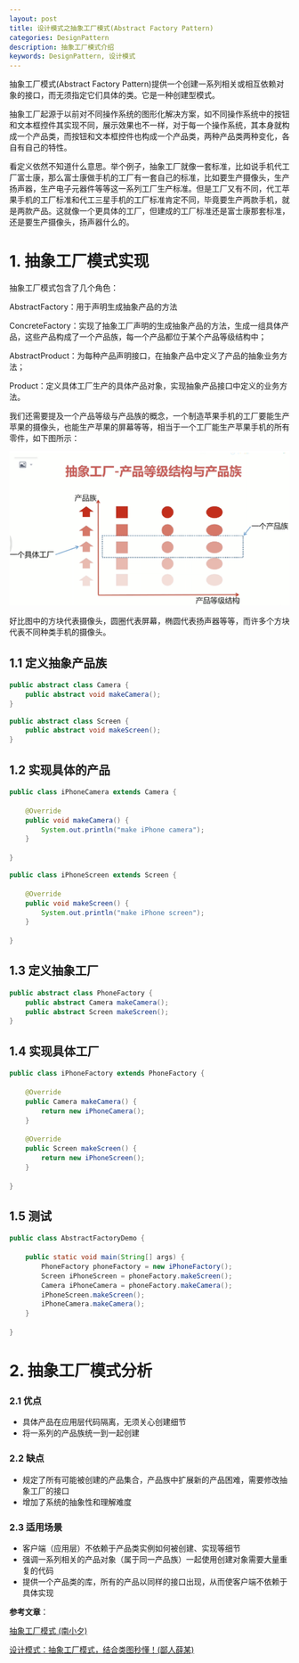 ```yaml
---
layout: post
title: 设计模式之抽象工厂模式(Abstract Factory Pattern)
categories: DesignPattern
description: 抽象工厂模式介绍
keywords: DesignPattern, 设计模式
---
```


抽象工厂模式(Abstract Factory Pattern)提供一个创建一系列相关或相互依赖对象的接口，而无须指定它们具体的类。它是一种创建型模式。

抽象工厂起源于以前对不同操作系统的图形化解决方案，如不同操作系统中的按钮和文本框控件其实现不同，展示效果也不一样，对于每一个操作系统，其本身就构成一个产品类，而按钮和文本框控件也构成一个产品类，两种产品类两种变化，各自有自己的特性。

看定义依然不知道什么意思。举个例子，抽象工厂就像一套标准，比如说手机代工厂富士康，那么富士康做手机的工厂有一套自己的标准，比如要生产摄像头，生产扬声器，生产电子元器件等等这一系列工厂生产标准。但是工厂又有不同，代工苹果手机的工厂标准和代工三星手机的工厂标准肯定不同，毕竟要生产两款手机，就是两款产品。这就像一个更具体的工厂，但建成的工厂标准还是富士康那套标准，还是要生产摄像头，扬声器什么的。

# 1. 抽象工厂模式实现

抽象工厂模式包含了几个角色：

AbstractFactory：用于声明生成抽象产品的方法

ConcreteFactory：实现了抽象工厂声明的生成抽象产品的方法，生成一组具体产品，这些产品构成了一个产品族，每一个产品都位于某个产品等级结构中；

AbstractProduct：为每种产品声明接口，在抽象产品中定义了产品的抽象业务方法；

Product：定义具体工厂生产的具体产品对象，实现抽象产品接口中定义的业务方法。

我们还需要提及一个产品等级与产品族的概念，一个制造苹果手机的工厂要能生产苹果的摄像头，也能生产苹果的屏幕等等，相当于一个工厂能生产苹果手机的所有零件，如下图所示：

![产品图](/images/posts/designpattern/abstract_factory_product.png)

好比图中的方块代表摄像头，圆圈代表屏幕，椭圆代表扬声器等等，而许多个方块代表不同种类手机的摄像头。

## 1.1 定义抽象产品族

```java
public abstract class Camera {
	public abstract void makeCamera();
}
```

```java
public abstract class Screen {
	public abstract void makeScreen();
}
```

## 1.2 实现具体的产品

```java
public class iPhoneCamera extends Camera {

	@Override
	public void makeCamera() {
		System.out.println("make iPhone camera");
	}

}
```

```java
public class iPhoneScreen extends Screen {

	@Override
	public void makeScreen() {
		System.out.println("make iPhone screen");
	}

}
```

## 1.3 定义抽象工厂

```java
public abstract class PhoneFactory {
	public abstract Camera makeCamera();
	public abstract Screen makeScreen();
}
```

## 1.4 实现具体工厂

```java
public class iPhoneFactory extends PhoneFactory {

	@Override
	public Camera makeCamera() {
		return new iPhoneCamera();
	}

	@Override
	public Screen makeScreen() {
		return new iPhoneScreen();
	}

}
```

## 1.5 测试

```java
public class AbstractFactoryDemo {

	public static void main(String[] args) {
		PhoneFactory phoneFactory = new iPhoneFactory();
		Screen iPhoneScreen = phoneFactory.makeScreen();
		Camera iPhoneCamera = phoneFactory.makeCamera();
		iPhoneScreen.makeScreen();
		iPhoneCamera.makeCamera();
	}

}
```

# 2. 抽象工厂模式分析

### 2.1 优点

-  具体产品在应用层代码隔离，无须关心创建细节
- 将一系列的产品族统一到一起创建

### 2.2 缺点

- 规定了所有可能被创建的产品集合，产品族中扩展新的产品困难，需要修改抽象工厂的接口
- 增加了系统的抽象性和理解难度

### 2.3 适用场景

- 客户端（应用层）不依赖于产品类实例如何被创建、实现等细节
- 强调一系列相关的产品对象（属于同一产品族）一起使用创建对象需要大量重复的代码
- 提供一个产品类的库，所有的产品以同样的接口出现，从而使客户端不依赖于具体实现

**参考文章**：

[抽象工厂模式 (南小夕)](https://www.jianshu.com/p/7a56b7bafbb9)

[设计模式：抽象工厂模式，结合类图秒懂！(鄙人薛某)](https://blog.csdn.net/yeyazhishang/article/details/95173103)